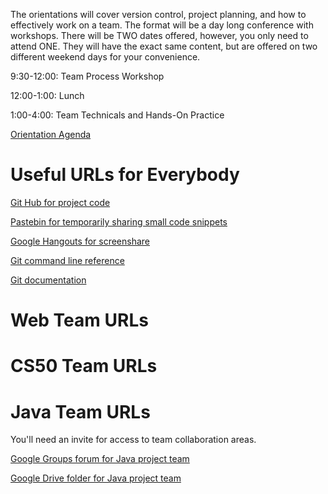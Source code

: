 The orientations will cover version control, project planning, and how to 
effectively work on a team. The format will be a day long conference with 
workshops. There will be TWO dates offered, however, you only need to 
attend ONE. They will have the exact same content, but are offered on 
two different weekend days for your convenience.

9:30-12:00: Team Process Workshop

12:00-1:00: Lunch

1:00-4:00: Team Technicals and Hands-On Practice

[Orientation Agenda](https://docs.google.com/document/d/1iRhxRcDN8FiXYau8gGbU2cIcTh2-0EXrP3dfeAQ9Ti0/edit?usp=sharing)


# Useful URLs for Everybody

[Git Hub for project code](https://github.com/)

[Pastebin for temporarily sharing small code snippets](http://www.pastebin.com/)

[Google Hangouts for screenshare](https://plus.google.com/hangouts)

[Git command line reference](http://www.codeproject.com/Articles/457305/Basic-Git-Command-Line-Reference-for-Windows-Users)

[Git documentation](http://git-scm.com/doc)


# Web Team URLs





# CS50 Team URLs





# Java Team URLs

You'll need an invite for access to team collaboration areas.

[Google Groups forum for Java project team](https://groups.google.com/forum/#!forum/codergirlstl-java-team-projects)

[Google Drive folder for Java project team](https://drive.google.com/open?id=0B9p-nqiv5_gHfjgySVBmZllOZWduLU5wdWYxV2Rwc2VXMVcxNVFyZEUxcWw4OENPUmFYLWc&authuser=0)



